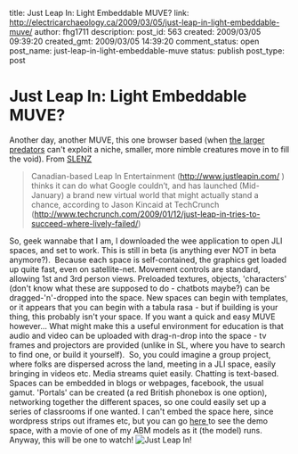 title: Just Leap In: Light Embeddable MUVE?
link: http://electricarchaeology.ca/2009/03/05/just-leap-in-light-embeddable-muve/
author: fhg1711
description: 
post_id: 563
created: 2009/03/05 09:39:20
created_gmt: 2009/03/05 14:39:20
comment_status: open
post_name: just-leap-in-light-embeddable-muve
status: publish
post_type: post

# Just Leap In: Light Embeddable MUVE?

Another day, another MUVE, this one browser based (when [the larger predators](http://www.lively.com/goodbye.html) can't exploit a niche, smaller, more nimble creatures move in to fill the void). From [SLENZ](http://slenz.wordpress.com/2009/03/03/the-slenz-update-no-50-march-3-2009/)

> Canadian-based Leap In Entertainment (<http://www.justleapin.com/> ) thinks it can do what Google couldn’t, and has launched (Mid-January) a brand new virtual world that might actually stand a chance, according to Jason Kincaid at TechCrunch (<http://www.techcrunch.com/2009/01/12/just-leap-in-tries-to-succeed-where-lively-failed/>)

So, geek wannabe that I am, I downloaded the wee application to open JLI spaces, and set to work. This is still in beta (is anything ever NOT in beta anymore?).  Because each space is self-contained, the graphics get loaded up quite fast, even on satellite-net. Movement controls are standard, allowing 1st and 3rd person views. Preloaded textures, objects, 'characters' (don't know what these are supposed to do - chatbots maybe?) can be dragged-'n'-dropped into the space. New spaces can begin with templates, or it appears that you can begin with a tabula rasa - but if building is your thing, this probably isn't your space. If you want a quick and easy MUVE however... What might make this a useful environment for education is that audio and video can be uploaded with drag-n-drop into the space - tv frames and projectors are provided (unlike in SL, where you have to search to find one, or build it yourself).  So, you could imagine a group project, where folks are dispersed across the land, meeting in a JLI space, easily bringing in videos etc. Media streams quiet easily. Chatting is text-based.  Spaces can be embedded in blogs or webpages, facebook, the usual gamut. 'Portals' can be created (a red British phonebox is one option), networking together the different spaces, so one could easily set up a series of classrooms if one wanted. I can't embed the space here, since wordpress strips out iframes etc, but you can go [here ](http://www.justleapin.com/slots/6975)to see the demo space, with a movie of one of my ABM models as it (the model) runs. Anyway, this will be one to watch! ![Just Leap In!](http://electricarchaeologist.files.wordpress.com/2009/03/jli.jpg)